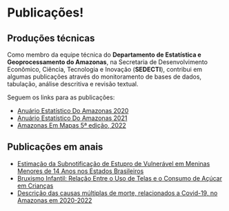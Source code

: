 # Publicações!

## Produções técnicas

Como membro da equipe técnica do **Departamento de Estatística e Geoprocessamento do Amazonas**,
na Secretaria de Desenvolvimento Econômico, Ciência, Tecnologia e Inovação (**SEDECTI**), contribui em algumas publicações
através do monitoramento de bases de dados, tabulação, análise descritiva e revisão textual.

Seguem os links para as publicações:

- [Anuário Estatístico Do Amazonas 2020](https://www.sedecti.am.gov.br/wp-content/uploads/2022/04/Anuario-Estatistico-do-Estado-do-Amazonas-Base-2020.pdf)
- [Anuário Estatístico Do Amazonas 2021](https://www.sedecti.am.gov.br/wp-content/uploads/2023/06/Anuario-estatistico-do-Estado-do-Amazonas-2021-Oficial.pdf)
- [Amazonas Em Mapas 5ª edição, 2022](http://cloud.prodam.am.gov.br/index.php/s/qgaxIfxzeQ1S11H)

## Publicações em anais

- [Estimação da Subnotificação de Estupro de Vulnerável em Meninas Menores de 14 Anos nos Estados Brasileiros](https://www.even3.com.br/anais/xxxii-congresso-de-iniciacao-cientifica-380957/767110-estimacao-da-subnotificacao-de-estupro-de-vulneravel-em-meninas-menores-de-14-anos-nos-estados-brasileiros/)
- [Bruxismo Infantil: Relação Entre o Uso de Telas e o Consumo de Açúcar em Crianças](https://www.even3.com.br/anais/xxxii-congresso-de-iniciacao-cientifica-380957/816139-bruxismo-infantil--relacao-entre-o-uso-de-telas-e-o-consumo-de-acucar-em-criancas/)
- [Descrição das causas múltiplas de morte, relacionados a Covid-19,
no Amazonas em 2020-2022](https://medtrop2024.com.br/site/medtrop2024/anais)
